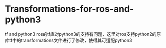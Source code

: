 # Transformations-for-ros-and-python3
tf and python3
ros的tf库对python3的支持有问题，这里对ros支持python2的原库tf中的transformations文件进行了修改，使得其可适配python3
